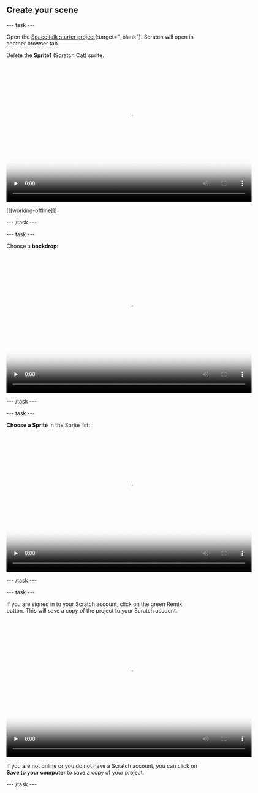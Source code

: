 ## Create your scene 

--- task ---

Open the [Space talk starter project](https://scratch.mit.edu/projects/582213331/editor){:target="_blank"}. Scratch will open in another browser tab.

Delete the **Sprite1** (Scratch Cat) sprite.

<video width="640" height="360" controls preload="none" poster="images/space-talk-placeholder.png">
<source src="images/en-ST-step-two-open-delete.mp4" type="video/mp4">
Your browser does not support WebM video, try FireFox or Chrome
</video>

[[[working-offline]]]

--- /task ---

--- task ---

Choose a **backdrop**: 

<video width="640" height="360" controls preload="none" poster="images/space-talk-placeholder.png">
<source src="images/en-ST-step2-add-backdrop.mp4" type="video/mp4">
Your browser does not support WebM video, try FireFox or Chrome
</video>

--- /task ---

--- task ---

**Choose a Sprite** in the Sprite list:

<video width="640" height="360" controls preload="none" poster="images/space-talk-placeholder.png">
<source src="images/en-ST-step-two-add-pico.mp4" type="video/mp4">
Your browser does not support WebM video, try FireFox or Chrome
</video>

--- /task ---

--- task ---

If you are signed in to your Scratch account, click on the green Remix button. This will save a copy of the project to your Scratch account.

<video width="640" height="360" controls preload="none" poster="images/space-talk-placeholder.png">
<source src="images/en-ST-step-two-save.mp4" type="video/mp4">
Your browser does not support WebM video, try FireFox or Chrome
</video>

If you are not online or you do not have a Scratch account, you can click on **Save to your computer** to save a copy of your project.

--- /task ---

